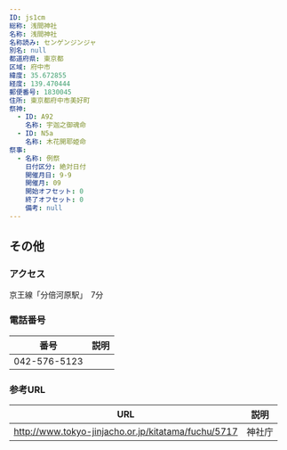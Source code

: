 ```yaml
---
ID: js1cm
総称: 浅間神社
名称: 浅間神社
名称読み: センゲンジンジャ
別名: null
都道府県: 東京都
区域: 府中市
緯度: 35.672855
経度: 139.470444
郵便番号: 1830045
住所: 東京都府中市美好町
祭神:
  - ID: A92
    名称: 宇迦之御魂命
  - ID: N5a
    名称: 木花開耶姫命
祭事:
  - 名称: 例祭
    日付区分: 絶対日付
    開催月日: 9-9
    開催月: 09
    開始オフセット: 0
    終了オフセット: 0
    備考: null
---
```


## その他

### アクセス

京王線「分倍河原駅」　7分

### 電話番号

| 番号         | 説明 |
| ------------ | ---- |
| 042-576-5123 |      |

### 参考URL

| URL                                                 | 説明   |
| --------------------------------------------------- | ------ |
| http://www.tokyo-jinjacho.or.jp/kitatama/fuchu/5717 | 神社庁 |
